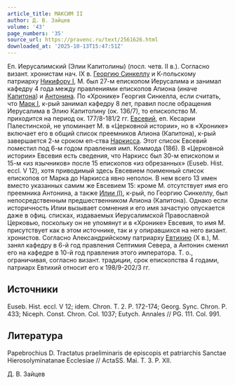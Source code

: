```yaml
---
article_title: МАКСИМ II
author: Д. В. Зайцев
volume: '43'
page_numbers: '35'
source_url: https://pravenc.ru/text/2561626.html
downloaded_at: '2025-10-13T15:47:51Z'
---
```


Еп. Иерусалимский (Элии Капитолины) (посл. четв. II в.). Согласно визант. хронистам нач. IX в. [Георгию Синкеллу](<https://pravenc.ru/text/Георгию Синкеллу.html>) и К-польскому патриарху [Никифору I](<https://pravenc.ru/text/Никифору I.html>), М. был 27-м епископом Иерусалима и занимал кафедру 4 года между правлениями епископов Апиона (иначе [Капитона](https://pravenc.ru/text/Капитона.html)) и [Антонина](https://pravenc.ru/text/Антонина.html). По «Хронике» Георгия Синкелла, если считать, что [Марк I](<https://pravenc.ru/text/Марк I.html>), к-рый занимал кафедру 8 лет, правил после обращения Иерусалима в Элию Капитолину (ок. 136/7), то епископство М. приходится на период ок. 177/8-181/2 гг. [Евсевий](https://pravenc.ru/text/Евсевий.html), еп. Кесарии Палестинской, не упоминает М. в «Церковной истории», но в «Хронике» включает его в общий список преемников Апиона (Капитона), к-рый завершается 2-м сроком еп-ства [Наркисса](https://pravenc.ru/text/Наркисса.html). Этот список Евсевий поместил под 6-м годом правления имп. Коммода (186). В «Церковной истории» Евсевия есть сведения, что Наркисс был 30-м епископом и 15-м «из язычников» после 15 епископов «из обрезанных» (Euseb. Hist. eccl. V 12), хотя приводимый здесь Евсевием поименный список епископов от Марка до Наркисса явно неполон. В нем всего 13 имен вместо указанных самим же Евсевием 15: кроме М. отсутствует имя его преемника Антонина, а также [Илии (I)](<https://pravenc.ru/text/Илии (I).html>), к-рый, по Георгию Синкеллу, был непосредственным предшественником Апиона (Капитона). Однако если историчность Илии вызывает сомнения и его имя зачастую опускается даже в офиц. списках, издаваемых Иерусалимской Православной Церковью, поскольку он не упомянут и в «Хронике» Евсевия, то имя М. присутствует как в этом источнике, так и у опиравшихся на него визант. хронистов. Согласно Александрийскому патриарху [Евтихию](https://pravenc.ru/text/Евтихию.html) (X в.), М. занял кафедру в 6-й год правления Септимия Севера, а Антонин сменил его на кафедре в 10-й год правления этого императора. Т. о., ограничивая, согласно визант. традиции, срок епископства 4 годами, патриарх Евтихий относит его к 198/9-202/3 гг.

## Источники

Euseb. Hist. eccl. V 12; idem. Chron. T. 2. P. 172-174; Georg. Sync. Chron. P. 433; Niceph. Const. Chron. Col. 1037; Eutych. Annales // PG. 111. Col. 991.

## Литература

Papebrochius D. Tractatus praeliminaris de episcopis et patriarchis Sanctae Hierosolyminatanae Ecclesiae // ActaSS. Mai. T. 3. P. XII.

Д. В. Зайцев
